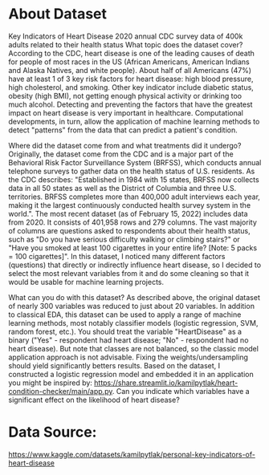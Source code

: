 # About Dataset

Key Indicators of Heart Disease
2020 annual CDC survey data of 400k adults related to their health status
What topic does the dataset cover?
According to the CDC, heart disease is one of the leading causes of death for people of most races in the US (African Americans, American Indians and Alaska Natives, and white people). About half of all Americans (47%) have at least 1 of 3 key risk factors for heart disease: high blood pressure, high cholesterol, and smoking. Other key indicator include diabetic status, obesity (high BMI), not getting enough physical activity or drinking too much alcohol. Detecting and preventing the factors that have the greatest impact on heart disease is very important in healthcare. Computational developments, in turn, allow the application of machine learning methods to detect "patterns" from the data that can predict a patient's condition.

Where did the dataset come from and what treatments did it undergo?
Originally, the dataset come from the CDC and is a major part of the Behavioral Risk Factor Surveillance System (BRFSS), which conducts annual telephone surveys to gather data on the health status of U.S. residents. As the CDC describes: "Established in 1984 with 15 states, BRFSS now collects data in all 50 states as well as the District of Columbia and three U.S. territories. BRFSS completes more than 400,000 adult interviews each year, making it the largest continuously conducted health survey system in the world.". The most recent dataset (as of February 15, 2022) includes data from 2020. It consists of 401,958 rows and 279 columns. The vast majority of columns are questions asked to respondents about their health status, such as "Do you have serious difficulty walking or climbing stairs?" or "Have you smoked at least 100 cigarettes in your entire life? [Note: 5 packs = 100 cigarettes]". In this dataset, I noticed many different factors (questions) that directly or indirectly influence heart disease, so I decided to select the most relevant variables from it and do some cleaning so that it would be usable for machine learning projects.

What can you do with this dataset?
As described above, the original dataset of nearly 300 variables was reduced to just about 20 variables. In addition to classical EDA, this dataset can be used to apply a range of machine learning methods, most notably classifier models (logistic regression, SVM, random forest, etc.). You should treat the variable "HeartDisease" as a binary ("Yes" - respondent had heart disease; "No" - respondent had no heart disease). But note that classes are not balanced, so the classic model application approach is not advisable. Fixing the weights/undersampling should yield significantly betters results. Based on the dataset, I constructed a logistic regression model and embedded it in an application you might be inspired by: https://share.streamlit.io/kamilpytlak/heart-condition-checker/main/app.py. Can you indicate which variables have a significant effect on the likelihood of heart disease?

# Data Source:
https://www.kaggle.com/datasets/kamilpytlak/personal-key-indicators-of-heart-disease
